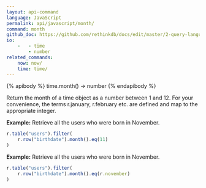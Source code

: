 ```yaml
---
layout: api-command 
language: JavaScript
permalink: api/javascript/month/
command: month
github_doc: https://github.com/rethinkdb/docs/edit/master/2-query-language/api/javascript/dates-and-times/month.md
io:
    -   - time
        - number
related_commands:
    now: now/
    time: time/
---
```



{% apibody %}
time.month() &rarr; number
{% endapibody %}

Return the month of a time object as a number between 1 and 12. For your convenience, the terms r.january, r.february etc. are defined and map to the appropriate integer.

__Example:__ Retrieve all the users who were born in November.

```js
r.table("users").filter(
    r.row("birthdate").month().eq(11)
)
```


__Example:__ Retrieve all the users who were born in November.

```js
r.table("users").filter(
    r.row("birthdate").month().eq(r.november)
)
```


